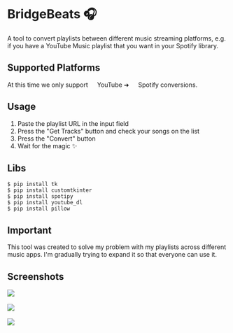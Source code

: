 
# BridgeBeats 🎧

A tool to convert playlists between different music streaming platforms, e.g. if you have a YouTube Music playlist that you want in your Spotify library.

## Supported Platforms 

At this time we only support <img height="13" width="13" src="https://cdn-icons-png.flaticon.com/256/1384/1384060.png"/> YouTube  ➜ <img height="13" width="13" src="https://upload.wikimedia.org/wikipedia/commons/thumb/8/84/Spotify_icon.svg/1982px-Spotify_icon.svg.png"/> Spotify conversions.

## Usage
1. Paste the playlist URL in the input field
2. Press the "Get Tracks" button and check your songs on the list
3. Press the "Convert" button
4. Wait for the magic ✨

## Libs
```
$ pip install tk 
$ pip install customtkinter
$ pip install spotipy
$ pip install youtube_dl
$ pip install pillow
```

## Important
This tool was created to solve my problem with my playlists across different music apps. I'm gradually trying to expand it so that everyone can use it.

## Screenshots
<img src="https://i.imgur.com/ElI7wYC.png">
<br>
<br>
<img src="https://i.imgur.com/b9PoNMH.png">
<br>
<br>
<img src="https://i.imgur.com/l7bdv38.png">
